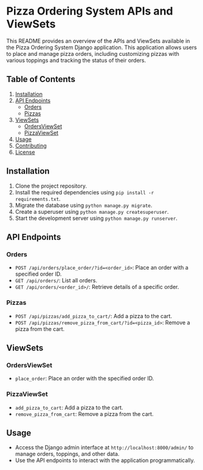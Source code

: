 # Pizza Ordering System APIs and ViewSets

This README provides an overview of the APIs and ViewSets available in the Pizza Ordering System Django application. This application allows users to place and manage pizza orders, including customizing pizzas with various toppings and tracking the status of their orders.

## Table of Contents

1. [Installation](#installation)
2. [API Endpoints](#api-endpoints)
    - [Orders](#orders)
    - [Pizzas](#pizzas)
3. [ViewSets](#viewsets)
    - [OrdersViewSet](#ordersviewset)
    - [PizzaViewSet](#pizzaviewset)
4. [Usage](#usage)
5. [Contributing](#contributing)
6. [License](#license)

## Installation

1. Clone the project repository.
2. Install the required dependencies using `pip install -r requirements.txt`.
3. Migrate the database using `python manage.py migrate`.
4. Create a superuser using `python manage.py createsuperuser`.
5. Start the development server using `python manage.py runserver`.

## API Endpoints

### Orders

- `POST /api/orders/place_order/?id=<order_id>`: Place an order with a specified order ID.
- `GET /api/orders/`: List all orders.
- `GET /api/orders/<order_id>/`: Retrieve details of a specific order.

### Pizzas

- `POST /api/pizzas/add_pizza_to_cart/`: Add a pizza to the cart.
- `POST /api/pizzas/remove_pizza_from_cart/?id=<pizza_id>`: Remove a pizza from the cart.

## ViewSets

### OrdersViewSet

- `place_order`: Place an order with the specified order ID.

### PizzaViewSet

- `add_pizza_to_cart`: Add a pizza to the cart.
- `remove_pizza_from_cart`: Remove a pizza from the cart.

## Usage

- Access the Django admin interface at `http://localhost:8000/admin/` to manage orders, toppings, and other data.
- Use the API endpoints to interact with the application programmatically.
